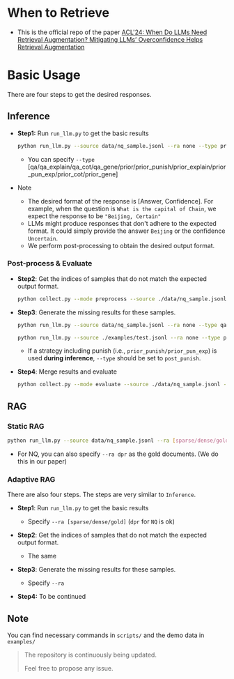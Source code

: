 # When to Retrieve

- This is the official repo of the paper [ACL'24: When Do LLMs Need Retrieval Augmentation? Mitigating LLMs’ Overconfidence Helps Retrieval Augmentation](https://arxiv.org/pdf/2402.11457.pdf)

# Basic Usage

There are four steps to get the desired responses.

## Inference

- **Step1:** Run `run_llm.py` to get the basic results

  ```sh
  python run_llm.py --source data/nq_sample.jsonl --ra none --type prior --outfile ./examples/test.jsonl --model chatgpt
  ```

  - You can specify `--type `[qa/qa_explain/qa_cot/qa_gene/prior/prior_punish/prior_explain/prior_pun_exp/prior_cot/prior_gene]

- Note
  - The desired format of the response is [Answer, Confidence]. For example, when the question is `What is the capital of Chain`, we expect the response to be `"Beijing, Certain"`
  - LLMs might produce responses that don't adhere to the expected format. It could simply provide the answer `Beijing` or the confidence `Uncertain`.
  - We perform post-processing to obtain the desired output format.

### Post-process & Evaluate

- **Step2**: Get the indices of samples that do not match the expected output format.

  ```sh
  python collect.py --mode preprocess --source ./data/nq_sample.jsonl --input ./examples/test.jsonl --output ./examples/test_new.jsonl --confidence ./examples/confidence.jsonl --answer ./examples/answer.jsonl --model chatgpt
  ```

- **Step3**: Generate the missing results for these samples.

  ```sh
  python run_llm.py --source data/nq_sample.jsonl --ra none --type qa --outfile ./examples/post_answer.jsonl --idx ./examples/answer.jsonl --model chatgpt
  
  python run_llm.py --source ./examples/test.jsonl --ra none --type post --outfile ./examples/post_confidence.jsonl --idx ./examples/confidence.jsonl --model chatgpt
  ```

  - If a strategy including punish (i.e., `prior_punish/prior_pun_exp`) is used **during inference**, `--type` should be set to `post_punish`.

- **Step4**: Merge results and evaluate

  ```sh
  python collect.py --mode evaluate --source ./data/nq_sample.jsonl --input ./examples/test.jsonl --output ./examples/test_new.jsonl --confidence ./examples/post_confidence.jsonl --answer ./examples/post_answer.jsonl
  ```

## RAG

### Static RAG

```sh
python run_llm.py --source data/nq_sample.jsonl --ra [sparse/dense/gold] --type qa --outfile ./examples/test_gold_static.jsonl --model chatgpt
```

- For NQ, you can also specify `--ra dpr` as the gold documents. (We do this in our paper)

### Adaptive RAG

There are also four steps. The steps are very similar to `Inference`. 

- **Step1**: Run `run_llm.py` to get the basic results
  - Specify `--ra [sparse/dense/gold]` (`dpr` for `NQ` is ok)

- **Step2**: Get the indices of samples that do not match the expected output format.
  - The same

- **Step3**: Generate the missing results for these samples.
  - Specify `--ra`

- **Step4:** To be continued

## Note

You can find necessary commands in `scripts/` and the demo data in `examples/`

> The repository is continuously being updated.
>
> Feel free to propose any issue.
